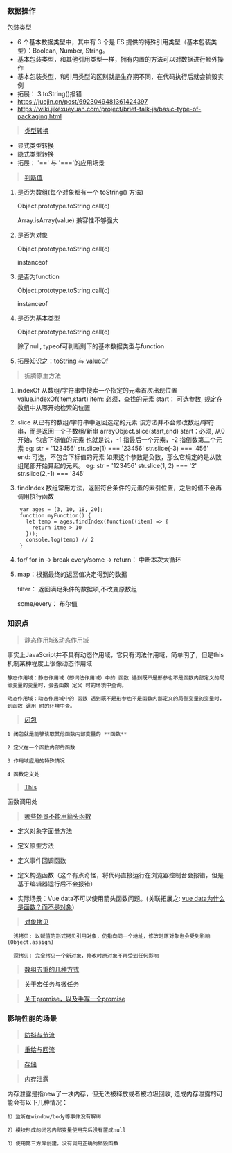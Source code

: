 ### 数据操作

[包装类型](https://segmentfault.com/a/1190000021961278)

* 6 个基本数据类型中，其中有 3 个是 ES 提供的特殊引用类型（基本包装类型）：Boolean, Number, String。
* 基本包装类型，和其他引用类型一样，拥有内置的方法可以对数据进行额外操作
* 基本包装类型，和引用类型的区别就是生存期不同，在代码执行后就会销毁实例
* 拓展： 3.toString()报错
* https://juejin.cn/post/6923049481361424397
* https://wiki.jikexueyuan.com/project/brief-talk-js/basic-type-of-packaging.html

> [类型转换](https://juejin.im/post/5b6906b46fb9a04fcb5b8771)
  * 显式类型转换
  * 隐式类型转换
  * 拓展： '==' 与 '==='的应用场景

> [判断值](https://juejin.im/post/5be52b1ae51d450b3647e766#heading-2)
 
  1) 是否为数组(每个对象都有一个 toString() 方法)

     Object.prototype.toString.call(o) 
     
     Array.isArray(value) 兼容性不够强大
     
  2) 是否为对象

     Object.prototype.toString.call(o) 
     
     instanceof
     
  3) 是否为function

     Object.prototype.toString.call(o) 
     
     instanceof
     
  4) 是否为基本类型

     Object.prototype.toString.call(o) 
     
     除了null, typeof可判断剩下的基本数据类型与function
     
  5) 拓展知识之：[toString 与 valueOf](https://segmentfault.com/a/1190000010824347)
 

> 折腾原生方法
  1) indexOf
     从数组/字符串中搜索一个指定的元素首次出现位置
     value.indexOf(item,start)
     item: 必须，查找的元素
     start： 可选参数, 规定在数组中从哪开始检索的位置 

  2) slice
     从已有的数组/字符串中返回选定的元素
     该方法并不会修改数组/字符串，而是返回一个子数组/新串
     arrayObject.slice(start,end)
     start：必须, 从0开始，包含下标值的元素
            也就是说，-1 指最后一个元素，-2 指倒数第二个元素
            eg: str = '123456' str.slice(1) === '23456'  str.slice(-3) === '456'       
     end:   可选，不包含下标值的元素
            如果这个参数是负数，那么它规定的是从数组尾部开始算起的元素。
            eg: str = '123456' str.slice(1, 2) === '2'  str.slice(2,-1) === '345' 

  3) findIndex
     数组常用方法，返回符合条件的元素的索引位置，之后的值不会再调用执行函数
  ````
      var ages = [3, 10, 18, 20];
      function myFunction() {
        let temp = ages.findIndex(function((item) => {
          return itme > 10
        }));
        console.log(temp) // 2
      } 
  ````      

  4) for/ for in -> break  every/some -> return： 中断本次大循环  

  5) 
     map：根据最终的返回值决定得到的数据
     
     filter： 返回满足条件的数据项,不改变原数组
     
     some/every： 布尔值

### 知识点   

> 静态作用域&动态作用域

  事实上JavaScript并不具有动态作用域，它只有词法作用域，简单明了，但是this机制某种程度上很像动态作用域

    静态作用域：静态作用域（即词法作用域）中的 函数 遇到既不是形参也不是函数内部定义的局部变量的变量时，会去函数 定义 时的环境中查询。

    动态作用域：动态作用域中的 函数 遇到既不是形参也不是函数内部定义的局部变量的变量时，到函数 调用 时的环境中查。

> [闭包](http://www.ruanyifeng.com/blog/2009/08/learning_javascript_closures.html)

    1 闭包就是能够读取其他函数内部变量的 **函数**

    2 定义在一个函数内部的函数

    3 作用域应用的特殊情况

    4 函数定义处

> [This](https://www.cnblogs.com/Tiboo/p/11370325.html)
 
  函数调用处

> [哪些场景不能用箭头函数](https://zhuanlan.zhihu.com/p/26540168)
* 定义对象字面量方法
   
* 定义原型方法
    
* 定义事件回调函数
    
* 定义构造函数（这个有点奇怪，将代码直接运行在浏览器控制台会报错，但是基于编辑器运行后不会报错）

*  实际场景：Vue data不可以使用箭头函数问题。(关联拓展之: [vue data为什么是函数？而不是对象](https://www.imqianduan.com/vue/192.html))

> [对象拷贝](https://juejin.im/post/5b5dcf8351882519790c9a2e#heading-4)
````
  浅拷贝: 以赋值的形式拷贝引用对象，仍指向同一个地址，修改时原对象也会受到影响(Object.assign)

  深拷贝: 完全拷贝一个新对象，修改时原对象不再受到任何影响
````  
> [数组去重的几种方式](https://www.cnblogs.com/Tiboo/p/11846316.html)

> [关于宏任务与微任务](https://github.com/yang1212/collection-about/issues/4)

> [关于promise，以及手写一个promise](https://www.cnblogs.com/Tiboo/p/10072963.html)

### 影响性能的场景

> [防抖与节流](https://www.cnblogs.com/Tiboo/p/11795788.html)

> [重绘与回流](https://www.cnblogs.com/Tiboo/p/10505613.html)

> [存储](https://www.cnblogs.com/Tiboo/p/10355955.html)

> [内存泄露](https://juejin.im/post/5b2fd09ee51d45588576f429)
 
  内存泄露是指new了一块内存，但无法被释放或者被垃圾回收, 造成内存泄露的可能会有以下几种情况：

    1）监听在window/body等事件没有解绑

    2）模块形成的闭包内部变量使用完后没有置成null

    3）使用第三方库创建，没有调用正确的销毁函数  

